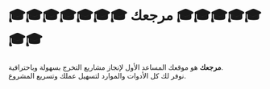 # 🎓🎓🎓🎓🎓🎓🎓 مرجعك 🎓🎓🎓🎓🎓🎓🎓

**مرجعك** هو موقعك المساعد الأول لإنجاز مشاريع التخرج بسهولة وباحترافية.  
نوفر لك كل الأدوات والموارد لتسهيل عملك وتسريع المشروع.
